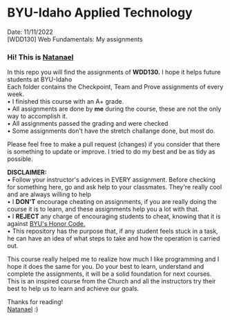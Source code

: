 # BYU-Idaho Applied Technology<br>
Date: 11/11/2022<br>
[WDD130] Web Fundamentals: My assignments

<h3>Hi! This is <a href="https://www.linkedin.com/in/natanael-damatta/">Natanael</a></h3>

In this repo you will find the assignments of <strong>WDD130.</strong> I hope it helps future students at BYU-Idaho<br>
Each folder contains the Checkpoint, Team and Prove assignments of every week.<br>
• I finished this course with an A+ grade.<br>
• All assignments are done by <b>me</b> during the course, these are not the only way to accomplish it.<br> 
• All assignments passed the grading and were checked<br>
• Some assignments don't have the stretch challange done, but most do.<br>

Please feel free to make a pull request (changes) if you consider that there is something to update or improve. I tried to do my best and be as tidy as possible.<br>

<b>DISCLAIMER:</b><br>
• Follow your instructor's advices in EVERY assignment. Before checking for something here, go and ask help to your classmates. They're really cool and are always willing to help<br> 
• I <strong>DON'T</strong> encourage cheating on assignments, if you are really doing the course it is to learn, and these assignments help you a lot with that.<br>
• I <strong>REJECT</strong> any charge of encouraging students to cheat, knowing that it is against <a href="https://dfkpq46c1l9o7.cloudfront.net/pdfs/148e250c14f5be811f0c42353b9d46dc.pdf">BYU's Honor Code.</a><br>
• This repository has the purpose that, if any student feels stuck in a task, he can have an idea of what steps to take and how the operation is carried out.<br>

This course really helped me to realize how much I like programming and I hope it does the same for you. Do your best to learn, understand and complete the assignments, it will be a solid foundation for next courses.<br>
This is an inspired course from the Church and all the instructors try their best to help us to learn and achieve our goals.

Thanks for reading!<br>
<a href="https://www.linkedin.com/in/natanael-damatta/">Natanael</a> :)
